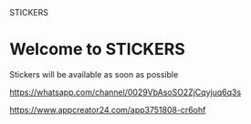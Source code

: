 <html>
<head>STICKERS</head>
<body>
<h1>Welcome to STICKERS</h1>
<p>Stickers will be available as soon as possible</p>
</body>

<a>https://whatsapp.com/channel/0029VbAsoSO2ZjCqyjuq6q3s</a>

<a>https://www.appcreator24.com/app3751808-cr6ohf</a>
</html>
